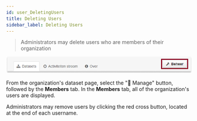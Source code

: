 ```yaml
---
id: user_DeletingUsers
title: Deleting Users
sidebar_label: Deleting Users
---
```

>Administrators may delete users who are members of their organization  

![SCREENCAST: NEW_click manage then members](assets/Dataplatform/UserManagement/dataplatform_user_UserManagement_ManageUser.png) 

From the organization's dataset page, select the "🔧 Manage" button, followed by the **Members** tab. In the **Members** tab, all of the organization's users are displayed.  

Administrators may remove users by clicking the red cross button, located at the end of each username.